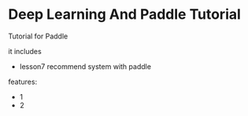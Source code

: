 # Deep Learning And Paddle Tutorial

Tutorial for Paddle

it includes
* lesson7  recommend system with paddle

features:
* 1
* 2

